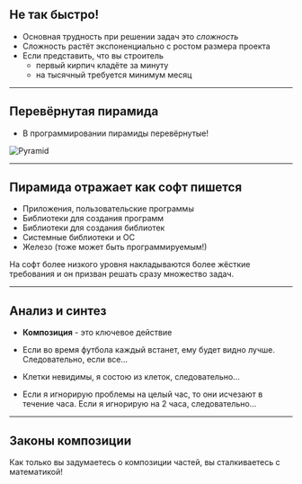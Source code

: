 ## Не так быстро!

- Основная трудность при решении задач это *сложность*
- Сложность растёт экспоненциально с ростом размера проекта
- Если представить, что вы строитель
    - первый кирпич кладёте за минуту
    - на тысячный требуется минимум месяц 

----

## Перевёрнутая пирамида

- В программировании пирамиды перевёрнутые!

![Pyramid](slides/03-not-so-fast/pyramid.jpg) <!-- .element: style="max-height: 400px;" class="plain" -->

----

## Пирамида отражает как софт пишется

- Приложения, пользовательские программы
- Библиотеки для создания программ
- Библиотеки для создания библиотек
- Системные библиотеки и ОС
- Железо (тоже может быть программируемым!)

На софт более низкого уровня накладываются более жёсткие требования
и он призван решать сразу множество задач. 

----

## Анализ и синтез

- **Композиция** - это ключевое действие

- Если во время футбола каждый встанет, ему будет видно лучше. Следовательно, если все...
- Клетки невидимы, я состою из клеток, следовательно...
- Если я игнорирую проблемы на целый час, то они исчезают в течение часа. 
Если я игнорирую на 2 часа, следовательно...   

----

## Законы композиции

Как только вы задумаетесь о композиции частей, вы сталкиваетесь с математикой!
